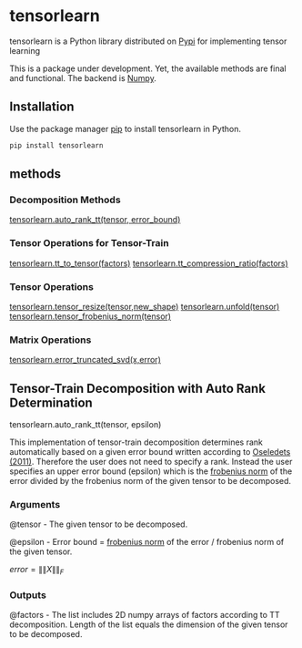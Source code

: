 
# tensorlearn

tensorlearn is a Python library distributed on [Pypi](https://pypi.org) for implementing 
tensor learning 

This is a package under development. Yet, the available methods are final and functional. The backend is [Numpy](https://numpy.org).

    
## Installation

Use the package manager [pip](https://pip.pypa.io/en/stable/) to install tensorlearn in Python.

```python
pip install tensorlearn
```

## methods
### Decomposition Methods
[tensorlearn.auto_rank_tt(tensor, error_bound)](#autoranktt-id)

### Tensor Operations for Tensor-Train 
[tensorlearn.tt_to_tensor(factors)](#tttotensor-id)
[tensorlearn.tt_compression_ratio(factors)](#ttcr-id)

### Tensor Operations
[tensorlearn.tensor_resize(tensor,new_shape)](#tensorresize-id)
[tensorlearn.unfold(tensor)](#unfold-id)
[tensorlearn.tensor_frobenius_norm(tensor)](#tfronorm-id)

### Matrix Operations
[tensorlearn.error_truncated_svd(x,error)](#etsvd-id)



## <a name="autoranktt-id"></a>Tensor-Train Decomposition with Auto Rank Determination

tensorlearn.auto_rank_tt(tensor, epsilon)

This implementation of tensor-train decomposition determines rank automatically based on a given error bound written according to [Oseledets (2011)](https://epubs.siam.org/doi/10.1137/090752286). Therefore the user does not need to specify a rank. Instead the user specifies an upper error bound (epsilon) which is the [frobenius norm](https://mathworld.wolfram.com/FrobeniusNorm.html) of the error divided by the frobenius norm of the given tensor to be decomposed.

### Arguments 
@tensor <numpy array> - The given tensor to be decomposed.

@epsilon <float> - Error bound = [frobenius norm](https://mathworld.wolfram.com/FrobeniusNorm.html) of the error / frobenius norm of the given tensor. 

$error=\|\|X\|\|_{F}$

### Outputs
@factors <list> - The list includes 2D numpy arrays of factors according to TT decomposition. Length of the list equals the dimension of the given tensor to be decomposed.





